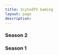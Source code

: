 ```yaml
---
title: ScytedTV Gaming
layout: page
description:
---
```


<h3>Season 2</h3>
<div class="video-grid" id="video-grid" data-playlist-id="PLGekjHJSsib6guU3vjfZ5CknNy4AXLdyP"></div>

<h3>Season 1</h3>
<div class="video-grid" id="video-grid" data-playlist-id="PLGekjHJSsib4w8Tm9yvz1d4vZW_tmhTXm"></div>

<script src="show-scripts.js"></script>